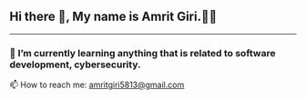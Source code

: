 ## Hi there 👋, My name is Amrit Giri.👨‍💻
---
### 🌱 I’m currently learning anything that is related to software development, cybersecurity.


📫 How to reach me: amritgiri5813@gmail.com


<!--
**amritgiri/amritgiri** is a ✨ _special_ ✨ repository because its `README.md` (this file) appears on your GitHub profile.

Here are some ideas to get you started:

- 🔭 I’m currently working on ...
- 🌱 I’m currently learning ...
- 👯 I’m looking to collaborate on ...
- 🤔 I’m looking for help with ...
- 💬 Ask me about ...
- 📫 How to reach me: ...
- 😄 Pronouns: ...
- ⚡ Fun fact: ...
-->
